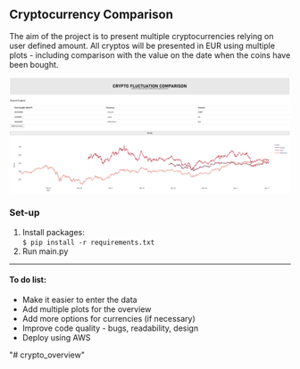## **Cryptocurrency Comparison**

The aim of the project is to present multiple cryptocurrencies relying on user defined amount. 
All cryptos will be presented in EUR using multiple plots - including comparison with the value on the date when the 
coins have been bought.

![img_1.png](sample.png)

### **Set-up**

1. Install packages: \
`$ pip install -r requirements.txt
` 
2. Run main.py
****

#### **To do list:**
* Make it easier to enter the data
* Add multiple plots for the overview
* Add more options for currencies (if necessary)  
* Improve code quality - bugs, readability, design
* Deploy using AWS


"# crypto_overview" 
